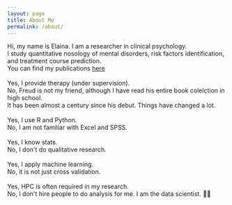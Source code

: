 ```yaml
---
layout: page
title: About Me
permalink: /about/
---
```


Hi, my name is Elaina. I am a researcher in clinical psychology. <br>
I study quantitative nosology of mental disorders, risk factors identification, and treatment course prediction. <br>
You can find my publications [here](https://orcid.org/0000-0001-9862-7669) <br>
<br>
Yes, I provide therapy (under supervision). <br>
No, Freud is not my friend, although I have read his entire book colelction in high school. <br>
It has been almost a century since his debut. Things have changed a lot. <br>
<br>
Yes, I use R and Python. <br>
No, I am not familiar with Excel and SPSS. <br>
<br>
Yes, I know stats. <br>
No, I don't do qualitative research. <br>
<br>
Yes, I apply machine learning. <br>
No, it is not just cross validation. <br>
<br>
Yes, HPC is often required in my research. <br>
No, I don't hire people to do analysis for me. I am the data scientist. 🐱‍💻 <br>
